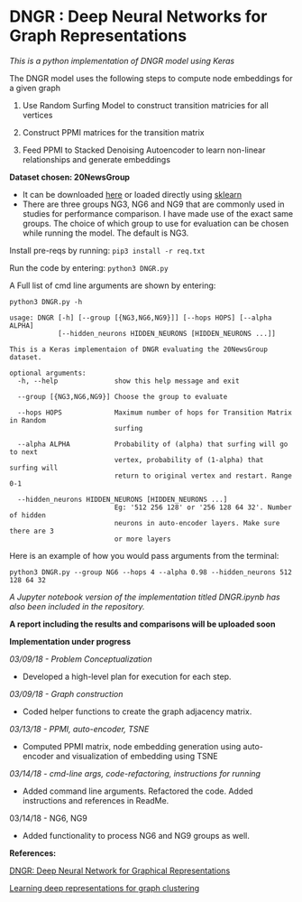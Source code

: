 # DNGR : Deep Neural Networks for Graph Representations


*This is a python implementation of DNGR model using Keras*


The DNGR model uses the following steps to compute node embeddings for a given graph


1. Use Random Surfing Model to construct transition matricies for all vertices

2. Construct PPMI matrices for the transition matrix

3. Feed PPMI to Stacked Denoising Autoencoder to learn non-linear relationships and generate embeddings

**Dataset chosen: 20NewsGroup**

- It can be downloaded [here](https://archive.ics.uci.edu/ml/datasets/Twenty+Newsgroups) or loaded directly using [sklearn](http://scikit-learn.org/stable/datasets/twenty_newsgroups.html)
- There are three groups NG3, NG6 and NG9 that are commonly used in studies for performance comparison. I have made use of the exact same groups. The choice of which group to use for evaluation can be chosen while running the model. The default is NG3.


Install pre-reqs by running: 
`pip3 install -r req.txt`


Run the code by entering: 
`python3 DNGR.py`


A Full list of cmd line arguments are shown by entering: 
```
python3 DNGR.py -h
```

```
usage: DNGR [-h] [--group [{NG3,NG6,NG9}]] [--hops HOPS] [--alpha ALPHA]
            [--hidden_neurons HIDDEN_NEURONS [HIDDEN_NEURONS ...]]

This is a Keras implementaion of DNGR evaluating the 20NewsGroup dataset.

optional arguments:
  -h, --help              show this help message and exit
  
  --group [{NG3,NG6,NG9}] Choose the group to evaluate
  
  --hops HOPS             Maximum number of hops for Transition Matrix in Random
                          surfing

  --alpha ALPHA           Probability of (alpha) that surfing will go to next
                          vertex, probability of (1-alpha) that surfing will
                          return to original vertex and restart. Range 0-1
  
  --hidden_neurons HIDDEN_NEURONS [HIDDEN_NEURONS ...]
                          Eg: '512 256 128' or '256 128 64 32'. Number of hidden
                          neurons in auto-encoder layers. Make sure there are 3
                          or more layers

```

Here is an example of how you would pass arguments from the terminal:
```
python3 DNGR.py --group NG6 --hops 4 --alpha 0.98 --hidden_neurons 512 128 64 32 
```

*A Jupyter notebook version of the implementation titled DNGR.ipynb has also been included in the repository.*

**A report including the results and comparisons will be uploaded soon**

**Implementation under progress**


*03/09/18 - Problem Conceptualization*
- Developed a high-level plan for execution for each step. 

*03/09/18 - Graph construction*
- Coded helper functions to create the graph adjacency matrix.

*03/13/18 - PPMI, auto-encoder, TSNE*
- Computed PPMI matrix, node embedding generation using auto-encoder and visualization of embedding using TSNE

*03/14/18 - cmd-line args, code-refactoring, instructions for running*
- Added command line arguments. Refactored the code. Added instructions and references in ReadMe.

03/14/18 - NG6, NG9
- Added functionality to process NG6 and NG9 groups as well.


**References:**

[DNGR: Deep Neural Network for Graphical Representations](https://pdfs.semanticscholar.org/1a37/f07606d60df365d74752857e8ce909f700b3.pdf)

[Learning deep representations for graph clustering](https://www.aaai.org/ocs/index.php/AAAI/AAAI14/paper/view/8527/8571)
